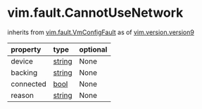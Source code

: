 vim.fault.CannotUseNetwork
==========================
inherits from [vim.fault.VmConfigFault](docs/vim.fault.VmConfigFault.md)
as of [vim.version.version9](docs/vim.version.md)

| property | type | optional |
|:---------|:-----|:---------|
| device | [string](string.md "string") | None |
| backing | [string](string.md "string") | None |
| connected | [bool](bool.md "bool") | None |
| reason | [string](string.md "string") | None |

